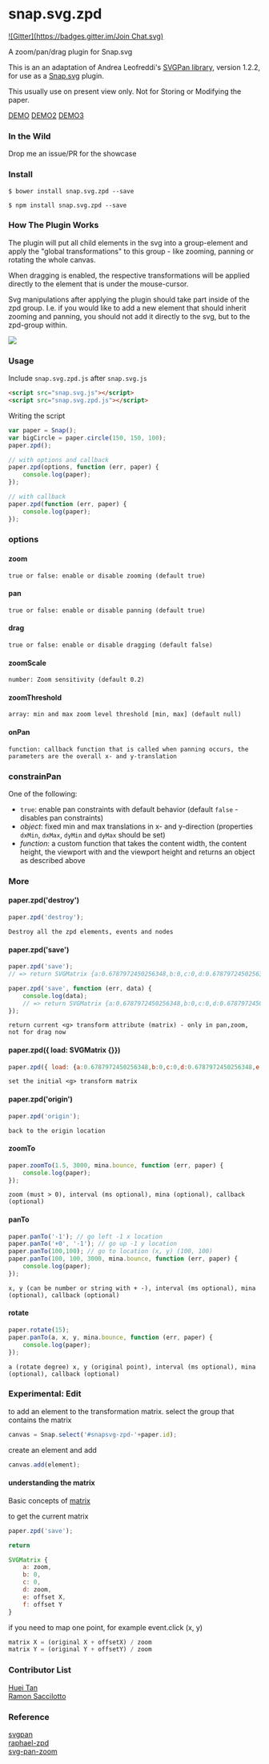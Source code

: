 # snap.svg.zpd
[![Gitter](https://badges.gitter.im/Join Chat.svg)](https://gitter.im/huei90/snap.svg.zpd?utm_source=badge&utm_medium=badge&utm_campaign=pr-badge)

A zoom/pan/drag plugin for Snap.svg

This is an an adaptation of Andrea Leofreddi's [SVGPan library](https://code.google.com/p/svgpan/), version 1.2.2, for use as a [Snap.svg](http://snapsvg.io/) plugin.

This usually use on present view only. Not for Storing or Modifying the paper.

[DEMO](http://huei90.github.io/snap.svg.zpd) [DEMO2](http://huei90.github.io/snap.svg.zpd/demo2.html)
[DEMO3](http://huei90.github.io/snap.svg.zpd/reservation_seat.html)
### In the Wild

Drop me an issue/PR for the showcase

### Install

    $ bower install snap.svg.zpd --save

    $ npm install snap.svg.zpd --save


### How The Plugin Works

The plugin will put all child elements in the svg into a group-element and apply the
"global transformations" to this group - like zooming, panning or rotating the whole canvas.

When dragging is enabled, the respective transformations will be applied directly to
the element that is under the mouse-cursor.

Svg manipulations after applying the plugin should take part inside of the zpd group.
I.e. if you would like to add a new element that should inherit zooming and panning, you
should not add it directly to the svg, but to the zpd-group within.

<img src="zpd_explained.jpg">


### Usage

Include `snap.svg.zpd.js` after `snap.svg.js`

```html
<script src="snap.svg.js"></script>
<script src="snap.svg.zpd.js"></script>
```

Writing the script

```js
var paper = Snap();
var bigCircle = paper.circle(150, 150, 100);
paper.zpd();

// with options and callback
paper.zpd(options, function (err, paper) {
    console.log(paper);
});

// with callback
paper.zpd(function (err, paper) {
    console.log(paper);
});
```

### options

#### zoom

    true or false: enable or disable zooming (default true)

#### pan

    true or false: enable or disable panning (default true)

#### drag

    true or false: enable or disable dragging (default false)

#### zoomScale

    number: Zoom sensitivity (default 0.2)

#### zoomThreshold

    array: min and max zoom level threshold [min, max] (default null)
    
#### onPan

    function: callback function that is called when panning occurs, the parameters are the overall x- and y-translation

### constrainPan

One of the following:
* `true`: enable pan constraints with default behavior (default `false` - disables pan constraints)
* *object*: fixed min and max translations in x- and y-direction (properties `dxMin`, `dxMax`, `dyMin` and `dyMax` should be set)
* *function*: a custom function that takes the content width, the content height, the viewport with and the viewport height and returns an object as described above

### More

#### paper.zpd('destroy')

```js
paper.zpd('destroy');
```
    Destroy all the zpd elements, events and nodes

#### paper.zpd('save')

```js
paper.zpd('save');
// => return SVGMatrix {a:0.6787972450256348,b:0,c:0,d:0.6787972450256348,e:159.63783264160156,f:12.84811782836914}

paper.zpd('save', function (err, data) {
    console.log(data);
    // => return SVGMatrix {a:0.6787972450256348,b:0,c:0,d:0.6787972450256348,e:159.63783264160156,f:12.84811782836914}
});
```
    return current <g> transform attribute (matrix) - only in pan,zoom, not for drag now

#### paper.zpd({ load: SVGMatrix {}})

```js
paper.zpd({ load: {a:0.6787972450256348,b:0,c:0,d:0.6787972450256348,e:159.63783264160156,f:12.84811782836914}});
```
    set the initial <g> transform matrix

#### paper.zpd('origin')

```js
paper.zpd('origin');
```
    back to the origin location

#### zoomTo

```js
paper.zoomTo(1.5, 3000, mina.bounce, function (err, paper) {
    console.log(paper);
});
```
    zoom (must > 0), interval (ms optional), mina (optional), callback (optional)

#### panTo

```js
paper.panTo('-1'); // go left -1 x location
paper.panTo('+0', '-1'); // go up -1 y location
paper.panTo(100,100); // go to location (x, y) (100, 100)
paper.panTo(100, 100, 3000, mina.bounce, function (err, paper) {
    console.log(paper);
});
```
    x, y (can be number or string with + -), interval (ms optional), mina (optional), callback (optional)

#### rotate

```js
paper.rotate(15);
paper.panTo(a, x, y, mina.bounce, function (err, paper) {
    console.log(paper);
});
```
    a (rotate degree) x, y (original point), interval (ms optional), mina (optional), callback (optional)

### Experimental: Edit
to add an element to the transformation matrix.
select the group that contains the matrix
```js
canvas = Snap.select('#snapsvg-zpd-'+paper.id);
```
create an element and add
```js
canvas.add(element);
```

#### understanding the matrix
Basic concepts of [matrix](https://developer.mozilla.org/en-US/docs/Web/SVG/Attribute/transform)

to get the current matrix
```js
paper.zpd('save');

return

SVGMatrix {
    a: zoom,
    b: 0,
    c: 0,
    d: zoom,
    e: offset X,
    f: offset Y
}
```
if you need to map one point, for example event.click (x, y)
```js
matrix X = (original X + offsetX) / zoom
matrix Y = (original Y + offsetY) / zoom
```

### Contributor List

[Huei Tan](https://github.com/huei90) <br/>
[Ramon Saccilotto](https://github.com/tikiatua)

### Reference

[svgpan](https://code.google.com/p/svgpan/) <br/>
[raphael-zpd](https://github.com/andrewseddon/raphael-zpd) <br/>
[svg-pan-zoom](https://github.com/ariutta/svg-pan-zoom)
